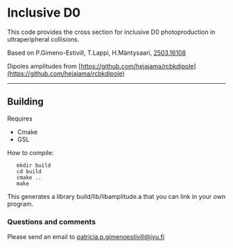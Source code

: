 # Inclusive D0


This code provides the cross section for inclusive D0 photoproduction in ultraperipheral collisions. 

Based on P.Gimeno-Estivill, T.Lappi, H.Mäntysaari, [2503.16108](https://arxiv.org/abs/2503.16108) 

Dipoles amplitudes from [https://github.com/hejajama/rcbkdipole](https://github.com/hejajama/rcbkdipole) 
***


## Building
Requires
 - Cmake
 - GSL

How to compile:
```
   mkdir build
   cd build
   cmake ..
   make
```
This generates a library build/lib/libamplitude.a that you can link in your own program.

### Questions and comments
Please send an email to patricia.p.gimenoestivill@jyu.fi
